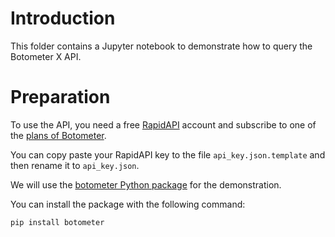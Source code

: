 # Introduction

This folder contains a Jupyter notebook to demonstrate how to query the Botometer X API.

# Preparation

To use the API, you need a free [RapidAPI](https://rapidapi.com/hub) account and subscribe to one of the [plans of Botometer](https://rapidapi.com/OSoMe/api/botometer-pro/pricing).

You can copy paste your RapidAPI key to the file `api_key.json.template` and then rename it to `api_key.json`.

We will use the [botometer Python package](https://github.com/osome-iu/botometer-python) for the demonstration.

You can install the package with the following command:

```bash
pip install botometer
```